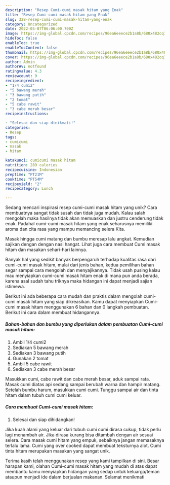 ```yaml
---
description: "Resep Cumi-cumi masak hitam yang Enak"
title: "Resep Cumi-cumi masak hitam yang Enak"
slug: 328-resep-cumi-cumi-masak-hitam-yang-enak
category: Uncategorized
date: 2022-05-07T06:06:00.700Z
image: https://img-global.cpcdn.com/recipes/96ea6eeece2b1a8b/680x482cq70/cumi-cumi-masak-hitam-foto-resep-utama.jpg
hideToc: false
enableToc: true
enableTocContent: false
thumbnail: https://img-global.cpcdn.com/recipes/96ea6eeece2b1a8b/680x482cq70/cumi-cumi-masak-hitam-foto-resep-utama.jpg
cover: https://img-global.cpcdn.com/recipes/96ea6eeece2b1a8b/680x482cq70/cumi-cumi-masak-hitam-foto-resep-utama.jpg
author: Admin
authorAv: notfound
ratingvalue: 4.3
reviewcount: 9
recipeingredient:
- "1/4 cumi2"
- "5 bawang merah"
- "3 bawang putih"
- "2 tomat"
- "5 cabe rawit"
- "3 cabe merah besar"
recipeinstructions:

- "Selesai dan siap dinikmati!"
categories:
- Resep
tags:
- cumicumi
- masak
- hitam

katakunci: cumicumi masak hitam 
nutrition: 289 calories
recipecuisine: Indonesian
preptime: "PT21M"
cooktime: "PT54M"
recipeyield: "2"
recipecategory: Lunch

---
```





Sedang mencari inspirasi resep cumi-cumi masak hitam yang unik? Cara membuatnya sangat tidak susah dan tidak juga mudah. Kalau salah mengolah maka hasilnya tidak akan memuaskan dan justru cenderung tidak enak. Padahal cumi-cumi masak hitam yang enak seharusnya memiliki aroma dan cita rasa yang mampu memancing selera Kita.





Masak hingga cumi matang dan bumbu meresap lalu angkat. Kemudian sajikan dengan dengan nasi hangat. Lihat juga cara membuat Cumi masak hitam dan masakan sehari-hari lainnya.

Banyak hal yang sedikit banyak berpengaruh terhadap kualitas rasa dari cumi-cumi masak hitam, mulai dari jenis bahan, kedua pemilihan bahan segar sampai cara mengolah dan menyajikannya. Tidak usah pusing kalau mau menyiapkan cumi-cumi masak hitam enak di mana pun anda berada, karena asal sudah tahu triknya maka hidangan ini dapat menjadi sajian istimewa.






Berikut ini ada beberapa cara mudah dan praktis dalam mengolah cumi-cumi masak hitam yang siap dikreasikan. Kamu dapat menyiapkan Cumi-cumi masak hitam menggunakan 6 bahan dan 0 langkah pembuatan. Berikut ini cara dalam membuat hidangannya.

<!--inarticleads1-->

##### Bahan-bahan dan bumbu yang diperlukan dalam pembuatan Cumi-cumi masak hitam:

1. Ambil 1/4 cumi2
1. Sediakan 5 bawang merah
1. Sediakan 3 bawang putih
1. Gunakan 2 tomat
1. Ambil 5 cabe rawit
1. Sediakan 3 cabe merah besar


Masukkan cumi, cabe rawit dan cabe merah besar, aduk sampai rata. Masak cumi diatas api sedang sampai berubah warna dan hampir matang. Setelah bumbu harum, masukkan cumi cumi. Tunggu sampai air dan tinta hitam dalam tubuh cumi cumi keluar. 

<!--inarticleads2-->

##### Cara membuat Cumi-cumi masak hitam:


1. Selesai dan siap dihidangkan!

Jika kuah alami yang keluar dari tubuh cumi cumi dirasa cukup, tidak perlu lagi menambah air. Jika dirasa kurang bisa ditambah dengan air sesuai selera. Cara masak cumi hitam yang empuk, sebaiknya jangan memasaknya terlalu lama. Cumi yang over cooked dapat membuat teksturnya alot. Cumi tinta hitam merupakan masakan yang sangat unik. 

Terima kasih telah menggunakan resep yang kami tampilkan di sini. Besar harapan kami, olahan Cumi-cumi masak hitam yang mudah di atas dapat membantu kamu menyiapkan hidangan yang sedap untuk keluarga/teman ataupun menjadi ide dalam berjualan makanan. Selamat menikmati
